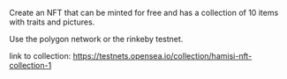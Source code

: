 Create an NFT that can be minted for free and has a collection of 10 items with traits and pictures.

Use the polygon network or the rinkeby testnet.

link to collection: https://testnets.opensea.io/collection/hamisi-nft-collection-1